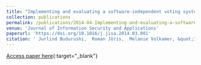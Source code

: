 ```yaml
---
title: "Implementing and evaluating a software-independent voting system for polling station elections"
collection: publications
permalink: /publications/2014-04-Implementing-and-evaluating-a-software-independent-voting-system-for-polling-station-elections
venue: 'Journal of Information Security and Applications'
paperurl: 'https://doi.org/10.1016/j.jisa.2014.03.001'
citation: ' Jurlind Budurushi,  Roman Jöris,  Melanie Volkamer, &quot;Implementing and evaluating a software-independent voting system for polling station elections.&quot; Journal of Information Security and Applications'
---
```

[Access paper here](https://doi.org/10.1016/j.jisa.2014.03.001){:target="_blank"}
